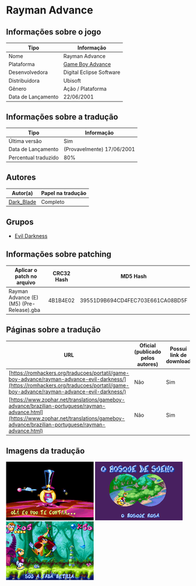 # Rayman Advance

## Informações sobre o jogo

| Tipo | Informação |
| ----------- | ----------- |
| Nome | Rayman Advance |
| Plataforma | [Game Boy Advance](../) |
| Desenvolvedora | Digital Eclipse Software |
| Distribuidora | Ubisoft |
| Gênero | Ação / Plataforma |
| Data de Lançamento | 22/06/2001 |

## Informações sobre a tradução

| Tipo | Informação |
| ----------- | ----------- |
| Última versão | Sim |
| Data de Lançamento | (Provavelmente) 17/06/2001 |
| Percentual traduzido | 80% |

## Autores

| Autor(a) | Papel na tradução |
| ----------- | ----------- |
| [Dark\_Blade](../../../autores/dark_blade/) | Completo |

## Grupos

* [Evil Darkness](../../../grupos/evil-darkness/)

## Informações sobre patching

| Aplicar o patch no arquivo | CRC32 Hash | MD5 Hash |
| ----------- | ----------- | ----------- |
| Rayman Advance \(E\) \(M5\) \(Pre\-Release\)\.gba | 4B1B4E02 | 39551D9B694CD4FEC703E661CA08BD5F |

## Páginas sobre a tradução

| URL | Oficial (publicado pelos autores) | Possuí link de download |
| ----------- | ----------- | ----------- |
| [https://romhackers.org/traducoes/portatil/game-boy-advance/rayman-advance-evil-darkness/](https://romhackers.org/traducoes/portatil/game-boy-advance/rayman-advance-evil-darkness/) | Não | Sim |
| [https://www.zophar.net/translations/gameboy-advance/brazilian-portuguese/rayman-advance.html](https://www.zophar.net/translations/gameboy-advance/brazilian-portuguese/rayman-advance.html) | Não | Sim |

## Imagens da tradução

![Imagem de exemplo da tradução 1](1.png)
![Imagem de exemplo da tradução 2](2.png)
![Imagem de exemplo da tradução 3](3.png)